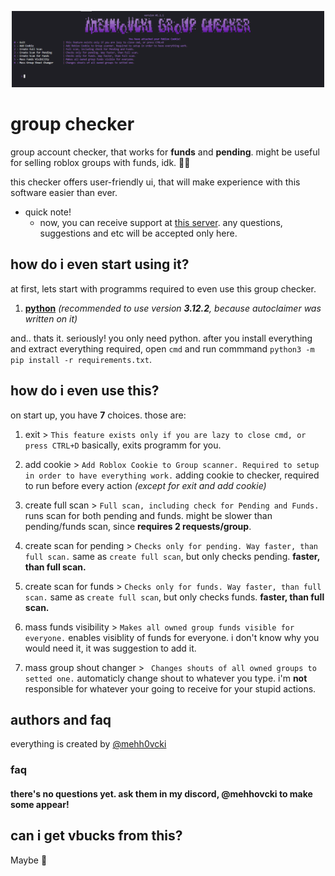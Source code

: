 
<p align="center">
    <img width="500" src="https://github.com/mehh0vcki/group-checker/blob/main/images/title.png" alt="mehhovcki group autoclaimer">
</p>

# group checker
group account checker, that works for **funds** and **pending**. might be useful for selling roblox groups with funds, idk. 🤷‍♂️

this checker offers user-friendly ui, that will make experience with this software easier than ever.

* quick note!
    * now, you can receive support at [this server](https://discord.gg/rFfJAtN22s). any questions, suggestions and etc will be accepted only here.

## how do i even start using it?
at first, lets start with programms required to even use this group checker.

1. [**python**](https://python.org/downloads/) *(recommended to use version **3.12.2**, because autoclaimer was written on it)*

and.. thats it. seriously! you only need python. after you install everything and extract everything required, open `cmd` and run commmand `python3 -m pip install -r requirements.txt`.


## how do i even use this?
on start up, you have **7** choices. those are:
1. exit > `This feature exists only if you are lazy to close cmd, or press CTRL+D`
basically, exits programm for you.

2. add cookie > `Add Roblox Cookie to Group scanner. Required to setup in order to have everything work.`
adding cookie to checker, required to run before every action *(except for exit and add cookie)*

3. create full scan > `Full scan, including check for Pending and Funds.`
runs scan for both pending and funds. might be slower than pending/funds scan, since **requires 2 requests/group**.

4. create scan for pending > `Checks only for pending. Way faster, than full scan.`
same as `create full scan`, but only checks pending. **faster, than full scan.**

4. create scan for funds > `Checks only for funds. Way faster, than full scan.`
same as `create full scan`, but only checks funds. **faster, than full scan.**

5. mass funds visibility > `Makes all owned group funds visible for everyone.`
enables visiblity of funds for everyone. i don't know why you would need it, it was suggestion to add it.

6. mass group shout changer > ` Changes shouts of all owned groups to setted one.`
automaticly change shout to whatever you type. i'm __not__ responsible for whatever your going to receive for your stupid actions.


## authors and faq
everything is created by [@mehh0vcki](https://github.com/mehh0vcki)

### faq
#### there's no questions yet. ask them in my discord, @mehhovcki to make some appear!

## can i get vbucks from this?
Maybe 🥺
